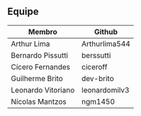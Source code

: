 ## Equipe 

| Membro             | Github            |
| ------------------ | ----------------- |
| Arthur Lima        | Arthurlima544 |
| Bernardo Pissutti  | berssutti         |
| Cícero Fernandes   | ciceroff          |
| Guilherme Brito    | dev-brito      |
| Leonardo Vitoriano | leonardomilv3     |
| Nícolas Mantzos    | ngm1450           |
